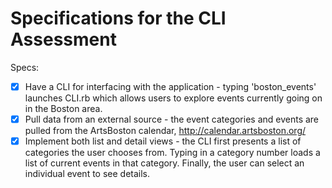 # Specifications for the CLI Assessment

Specs:
- [x] Have a CLI for interfacing with the application - typing 'boston_events' launches CLI.rb which allows users to explore events currently going on in the Boston area.
- [x] Pull data from an external source - the event categories and events are pulled from the ArtsBoston calendar, http://calendar.artsboston.org/
- [x] Implement both list and detail views - the CLI first presents a list of categories the user chooses from. Typing in a category number loads a list of current events in that category. Finally, the user can select an individual event to see details.
